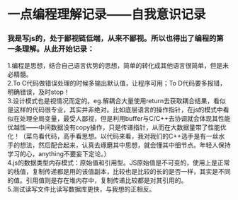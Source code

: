 # 一点编程理解记录——自我意识记录

### 我是写js的，处于鄙视链低端，从来不鄙视。所以也得出了编程的第一条理解。从此开始记录：

1.编程是思想，结合自己语言优势的思想，简单的转化成其他语言很简单，但是未必精髓。  
2.To C代码做错误处理的时候多输出默认值，让程序可用；To D代码要多报错，明确错误，及时stop！  
3.设计模式也是视情况而定的。eg.解耦合大量使用return去获取耦合结果，看似是这样的代码很专业，其实并非绝对。比如底层语言的操作指针，在js的模式中看似在处理全局变量，最受人鄙视，但是利用buffer与C/C++去协调就会体现其性能优越性——中间数据没有copy操作，只是传递指针，从而在大数据量带了性能优化！（菜鸟看代码，高手看思想。以代码来看，我对我们的C++选手是有一丝水手的想法，然后配合起来，认真去琢磨其中思想，就会懂其中细节点。年轻人保持学习的心，anything不要妄下定论。）  
4.js的数据类型内存模式：原始值和引用型。JS原始值是不可变的，使用上是正常的栈值，复制传递都是用的该值副本，比较也是比较的长的是否一样，其实是不同的值。引用值则是存在堆内存中，复制传递比较都是对其引用的。  
5.测试读写文件比读写数据库更快，与我想的正相反。
